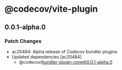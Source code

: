 # @codecov/vite-plugin

## 0.0.1-alpha.0

### Patch Changes

- ac20484: Alpha release of Codecov bundler plugins
- Updated dependencies [ac20484]
  - @codecov/bundler-plugin-core@0.0.1-alpha.0
